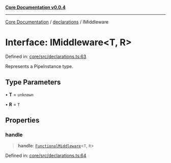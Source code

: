 [**Core Documentation v0.0.4**](../../README.md)

***

[Core Documentation](../../modules.md) / [declarations](../README.md) / IMiddleware

# Interface: IMiddleware\<T, R\>

Defined in: [core/src/declarations.ts:63](https://github.com/stonemjs/core/blob/4b1b931e44a5db2600109fa7ae2a8b532ed77730/src/declarations.ts#L63)

Represents a PipeInstance type.

## Type Parameters

• **T** = `unknown`

• **R** = `T`

## Properties

### handle

> **handle**: [`FunctionalMiddleware`](../type-aliases/FunctionalMiddleware.md)\<`T`, `R`\>

Defined in: [core/src/declarations.ts:64](https://github.com/stonemjs/core/blob/4b1b931e44a5db2600109fa7ae2a8b532ed77730/src/declarations.ts#L64)
